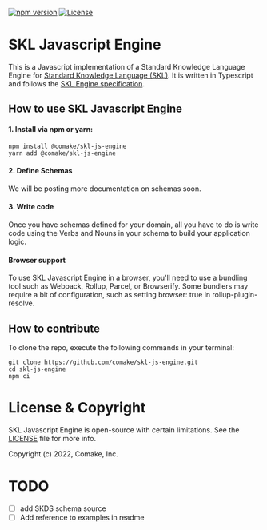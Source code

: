 [![npm version](https://badge.fury.io/js/@comake%2Fskl-js-engine.svg)](https://badge.fury.io/js/@comake%2Fskl-js-engine) [![License](https://img.shields.io/badge/License-BSD_4--Clause-blue.svg)](https://spdx.org/licenses/BSD-4-Clause.html)

# SKL Javascript Engine

This is a Javascript implementation of a Standard Knowledge Language Engine for [Standard Knowledge Language (SKL)](https://www.comake.io/skl). It is written in Typescript and follows the [SKL Engine specification](https://docs.standardknowledge.com/get-started/engine).


## How to use SKL Javascript Engine

#### 1. Install via npm or yarn:

```shell
npm install @comake/skl-js-engine
yarn add @comake/skl-js-engine
```

#### 2. Define Schemas

We will be posting more documentation on schemas soon.

#### 3. Write code

Once you have schemas defined for your domain, all you have to do is write code using the Verbs and Nouns in your schema to build your application logic.

#### Browser support
To use SKL Javascript Engine in a browser, you'll need to use a bundling tool such as Webpack, Rollup, Parcel, or Browserify. Some bundlers may require a bit of configuration, such as setting browser: true in rollup-plugin-resolve.

## How to contribute

To clone the repo, execute the following commands in your terminal:
```shell
git clone https://github.com/comake/skl-js-engine.git
cd skl-js-engine
npm ci
```

# License & Copyright

SKL Javascript Engine is open-source with certain limitations. See the [LICENSE](LICENSE) file for more info.

Copyright (c) 2022, Comake, Inc.

# TODO

- [ ] add SKDS schema source
- [ ] Add reference to examples in readme
